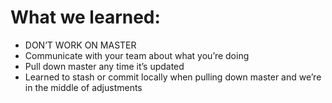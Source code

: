 # What we learned:
- DON’T WORK ON MASTER
- Communicate with your team about what you’re doing
- Pull down master any time it’s updated
- Learned to stash or commit locally when pulling down master and we’re in the middle of adjustments
